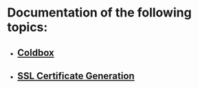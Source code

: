 # Documentation of the following topics:

- ## [Coldbox](coldbox/Coldbox.md)
- ## [SSL Certificate Generation](ssl_generation_using_certbot/ssl_certificate_guide.md)
